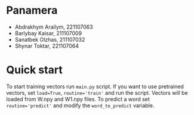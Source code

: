 # Panamera
- Abdrakhym Arailym, 221107063
- Barlybay Kaisar, 211107009
- Sanatbek Olzhas, 211107032
- Shynar Toktar, 221107064


# Quick start
To start training vectors run `main.py` script. If you want to use pretrained vectors, set `load=True`, `routine='train'` and run the script. Vectors will be loaded from W.npy and W1.npy files. To predict a word set `routine='predict'` and modify the `word_to_predict` variable.
